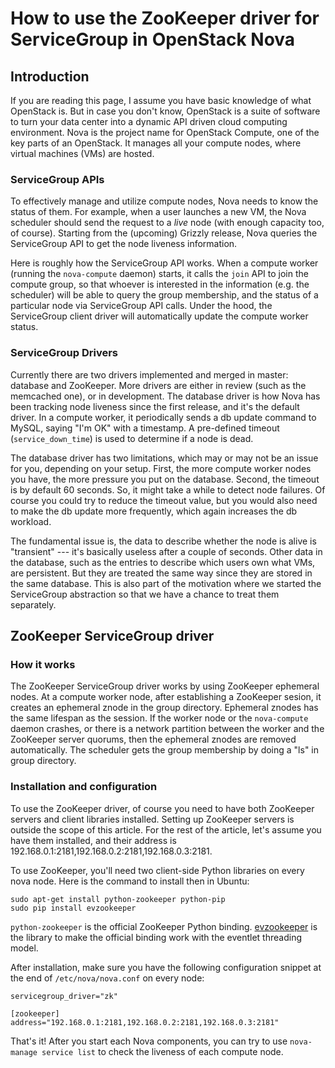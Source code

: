 # How to use the ZooKeeper driver for ServiceGroup in OpenStack Nova

## Introduction

If you are reading this page, I assume you have basic knowledge of what OpenStack is. But in case you don't know, OpenStack is a suite of software to turn your data center into a dynamic API driven cloud computing environment. Nova is the project name for OpenStack Compute, one of the key parts of an OpenStack. It manages all your compute nodes, where virtual machines (VMs) are hosted.

### ServiceGroup APIs
To effectively manage and utilize compute nodes, Nova needs to know the status of them. For example, when a user launches a new VM, the Nova scheduler should send the request to a *live* node (with enough capacity too, of course). Starting from the (upcoming) Grizzly release, Nova queries the ServiceGroup API to get the node liveness information.

Here is roughly how the ServiceGroup API works. When a compute worker (running the `nova-compute` daemon) starts, it calls the `join` API to join the compute group, so that whoever is interested in the information (e.g. the scheduler) will be able to query the group membership, and the status of a particular node via ServiceGroup API calls. Under the hood, the ServiceGroup client driver will automatically update the compute worker status.

### ServiceGroup Drivers
Currently there are two drivers implemented and merged in master: database and ZooKeeper. More drivers are either in review (such as the memcached one), or in development. The database driver is how Nova has been tracking node liveness since the first release, and it's the default driver. In a compute worker, it periodically sends a db update command to MySQL, saying "I'm OK" with a timestamp. A pre-defined timeout (`service_down_time`) is used to determine if a node is dead.

The database driver has two limitations, which may or may not be an issue for you, depending on your setup. First, the more compute worker nodes you have, the more pressure you put on the database. Second, the timeout is by default 60 seconds. So, it might take a while to detect node failures. Of course you could try to reduce the timeout value, but you would also need to make the db update more frequently, which again increases the db workload.

The fundamental issue is, the data to describe whether the node is alive is "transient" --- it's basically useless after a couple of seconds. Other data in the database, such as the entries to describe which users own what VMs, are persistent. But they are treated the same way since they are stored in the same database. This is also part of the motivation where we started the ServiceGroup abstraction so that we have a chance to treat them separately.

## ZooKeeper ServiceGroup driver

### How it works
The ZooKeeper ServiceGroup driver works by using ZooKeeper ephemeral nodes. At a compute worker node, after establishing a ZooKeeper sesion, it creates an ephemeral znode in the group directory. Ephemeral znodes has the same lifespan as the session. If the worker node or the `nova-compute` daemon crashes, or there is a network partition between the worker and the ZooKeeper server quorums, then the ephemeral znodes are removed automatically. The scheduler gets the group membership by doing a "ls" in group directory.

### Installation and configuration

To use the ZooKeeper driver, of course you need to have both ZooKeeper servers and client libraries installed. Setting up ZooKeeper servers is outside the scope of this article. For the rest of the article, let's assume you have them installed, and their address is 192.168.0.1:2181,192.168.0.2:2181,192.168.0.3:2181.

To use ZooKeeper, you'll need two client-side Python libraries on every nova node. Here is the command to install then in Ubuntu:
```
sudo apt-get install python-zookeeper python-pip
sudo pip install evzookeeper
```
`python-zookeeper` is the official ZooKeeper Python binding. [evzookeeper](https://github.com/maoy/python-evzookeeper) is the library to make the official binding work with the eventlet threading model.

After installation, make sure you have the following configuration snippet at the end of `/etc/nova/nova.conf` on every node:
```
servicegroup_driver="zk"

[zookeeper]
address="192.168.0.1:2181,192.168.0.2:2181,192.168.0.3:2181"
```

That's it! After you start each Nova components, you can try to use `nova-manage service list` to check the liveness of each compute node.
